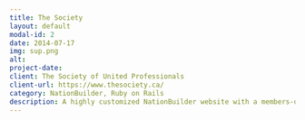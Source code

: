 ```yaml
---
title: The Society
layout: default
modal-id: 2
date: 2014-07-17
img: sup.png
alt: 
project-date:
client: The Society of United Professionals
client-url: https://www.thesociety.ca/
category: NationBuilder, Ruby on Rails
description: A highly customized NationBuilder website with a members-only portal and personalized content. Member data is syncronized with an internal member database by a custom built Ruby on Rails application.
---
```

